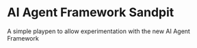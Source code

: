 # AI Agent Framework Sandpit
A simple playpen to allow experimentation with the new AI Agent Framework
